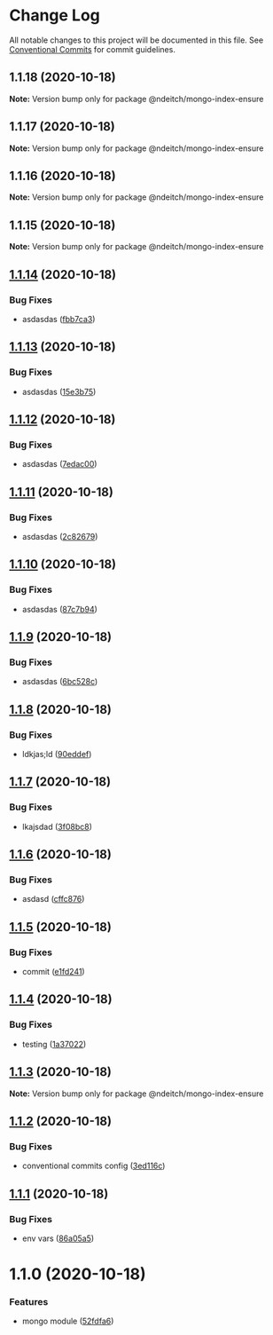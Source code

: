 # Change Log

All notable changes to this project will be documented in this file.
See [Conventional Commits](https://conventionalcommits.org) for commit guidelines.

## 1.1.18 (2020-10-18)

**Note:** Version bump only for package @ndeitch/mongo-index-ensure





## 1.1.17 (2020-10-18)

**Note:** Version bump only for package @ndeitch/mongo-index-ensure





## 1.1.16 (2020-10-18)

**Note:** Version bump only for package @ndeitch/mongo-index-ensure





## 1.1.15 (2020-10-18)

**Note:** Version bump only for package @ndeitch/mongo-index-ensure





## [1.1.14](https://github.com/ndeitch/nestjs-extensions/compare/@ndeitch/mongo-index-ensure@1.1.13...@ndeitch/mongo-index-ensure@1.1.14) (2020-10-18)


### Bug Fixes

* asdasdas ([fbb7ca3](https://github.com/ndeitch/nestjs-extensions/commit/fbb7ca33081b27be0c8e91979c3270b76438b249))





## [1.1.13](https://github.com/ndeitch/nestjs-extensions/compare/@ndeitch/mongo-index-ensure@1.1.12...@ndeitch/mongo-index-ensure@1.1.13) (2020-10-18)


### Bug Fixes

* asdasdas ([15e3b75](https://github.com/ndeitch/nestjs-extensions/commit/15e3b750dc9a54d548f56e0c6859d2a0373ec156))





## [1.1.12](https://github.com/ndeitch/nestjs-extensions/compare/@ndeitch/mongo-index-ensure@1.1.11...@ndeitch/mongo-index-ensure@1.1.12) (2020-10-18)


### Bug Fixes

* asdasdas ([7edac00](https://github.com/ndeitch/nestjs-extensions/commit/7edac008703f94c38b0efd902a0237e91fb5b5fa))





## [1.1.11](https://github.com/ndeitch/nestjs-extensions/compare/@ndeitch/mongo-index-ensure@1.1.10...@ndeitch/mongo-index-ensure@1.1.11) (2020-10-18)


### Bug Fixes

* asdasdas ([2c82679](https://github.com/ndeitch/nestjs-extensions/commit/2c826790f64fa978342cc628f488e7c150934cb5))





## [1.1.10](https://github.com/ndeitch/nestjs-extensions/compare/@ndeitch/mongo-index-ensure@1.1.9...@ndeitch/mongo-index-ensure@1.1.10) (2020-10-18)


### Bug Fixes

* asdasdas ([87c7b94](https://github.com/ndeitch/nestjs-extensions/commit/87c7b94ad76f8e0b4a94109b2a4e9fc4c0a3af1b))





## [1.1.9](https://github.com/ndeitch/nestjs-extensions/compare/@ndeitch/mongo-index-ensure@1.1.8...@ndeitch/mongo-index-ensure@1.1.9) (2020-10-18)


### Bug Fixes

* asdasdas ([6bc528c](https://github.com/ndeitch/nestjs-extensions/commit/6bc528ca61a178df5954d315bb1ba0d42e05ac56))





## [1.1.8](https://github.com/ndeitch/nestjs-extensions/compare/@ndeitch/mongo-index-ensure@1.1.7...@ndeitch/mongo-index-ensure@1.1.8) (2020-10-18)


### Bug Fixes

* ldkjas;ld ([90eddef](https://github.com/ndeitch/nestjs-extensions/commit/90eddef10092a4efdfa66c6149d392b16fa758e7))





## [1.1.7](https://github.com/ndeitch/nestjs-extensions/compare/@ndeitch/mongo-index-ensure@1.1.6...@ndeitch/mongo-index-ensure@1.1.7) (2020-10-18)


### Bug Fixes

* lkajsdad ([3f08bc8](https://github.com/ndeitch/nestjs-extensions/commit/3f08bc87f51f349ffe085aa9e30905781fe74260))





## [1.1.6](https://github.com/ndeitch/nestjs-extensions/compare/@ndeitch/mongo-index-ensure@1.1.5...@ndeitch/mongo-index-ensure@1.1.6) (2020-10-18)


### Bug Fixes

* asdasd ([cffc876](https://github.com/ndeitch/nestjs-extensions/commit/cffc876d930f53d44322edfbe79733957616a1b7))





## [1.1.5](https://github.com/ndeitch/nestjs-extensions/compare/@ndeitch/mongo-index-ensure@1.1.4...@ndeitch/mongo-index-ensure@1.1.5) (2020-10-18)


### Bug Fixes

* commit ([e1fd241](https://github.com/ndeitch/nestjs-extensions/commit/e1fd24172c82080c0842b37e422582666e7fe1d3))





## [1.1.4](https://github.com/ndeitch/nestjs-extensions/compare/@ndeitch/mongo-index-ensure@1.1.3...@ndeitch/mongo-index-ensure@1.1.4) (2020-10-18)


### Bug Fixes

* testing ([1a37022](https://github.com/ndeitch/nestjs-extensions/commit/1a370221b4276676cdb92135ea1e833b0fe6e04f))





## [1.1.3](https://github.com/ndeitch/nestjs-extensions/compare/@ndeitch/mongo-index-ensure@1.1.2...@ndeitch/mongo-index-ensure@1.1.3) (2020-10-18)

**Note:** Version bump only for package @ndeitch/mongo-index-ensure





## [1.1.2](https://github.com/ndeitch/nestjs-extensions/compare/@ndeitch/mongo-index-ensure@1.1.1...@ndeitch/mongo-index-ensure@1.1.2) (2020-10-18)


### Bug Fixes

* conventional commits config ([3ed116c](https://github.com/ndeitch/nestjs-extensions/commit/3ed116c076652373adc9c93feeb3fffdfc782549))





## [1.1.1](https://github.com/ndeitch/nestjs-extensions/compare/@ndeitch/mongo-index-ensure@1.1.0...@ndeitch/mongo-index-ensure@1.1.1) (2020-10-18)


### Bug Fixes

* env vars ([86a05a5](https://github.com/ndeitch/nestjs-extensions/commit/86a05a5d7b8cf95f9691174d2d4e2b434b77a449))





# 1.1.0 (2020-10-18)


### Features

* mongo module ([52fdfa6](https://github.com/ndeitch/nestjs-extensions/commit/52fdfa6928b4dc6ac66234353f3c511c8d5f6ba6))
